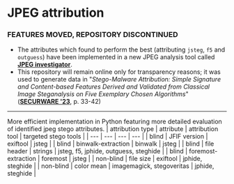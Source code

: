 # JPEG attribution
### FEATURES MOVED, REPOSITORY DISCONTINUED
- The attributes which found to perform the best (attributing `jsteg`, `f5` and `outguess`) have been implemented in a new JPEG analysis tool called [**JPEG investigator**](https://github.com/birnbaum01/hiwi-jpeg-investigator).
- This repository will remain online only for transparency reasons; it was used to generate data in "*Stego-Malware Attribution: Simple Signature and Content-based Features Derived and Validated from Classical
Image Steganalysis on Five Exemplary Chosen Algorithms*" ([**SECURWARE '23**](https://www.thinkmind.org/index.php?view=instance&instance=SECURWARE+2023), p. 33-42)

---
More efficient implementation in Python featuring more detailed evaluation of identified jpeg stego attributes.
| attribution type | attribute | attribution tool | targeted stego tools |
| --- | --- | --- | --- |
| blind | JFIF version | exiftool | jsteg |
| blind | binwalk-extraction | binwalk | jsteg |
| blind | file header | strings | jsteg, f5, jphide, outguess, steghide |
| blind | foremost-extraction | foremost | jsteg |
| non-blind | file size | exiftool | jphide, steghide |
| non-blind | color mean | imagemagick, stegoveritas | jphide, steghide |
